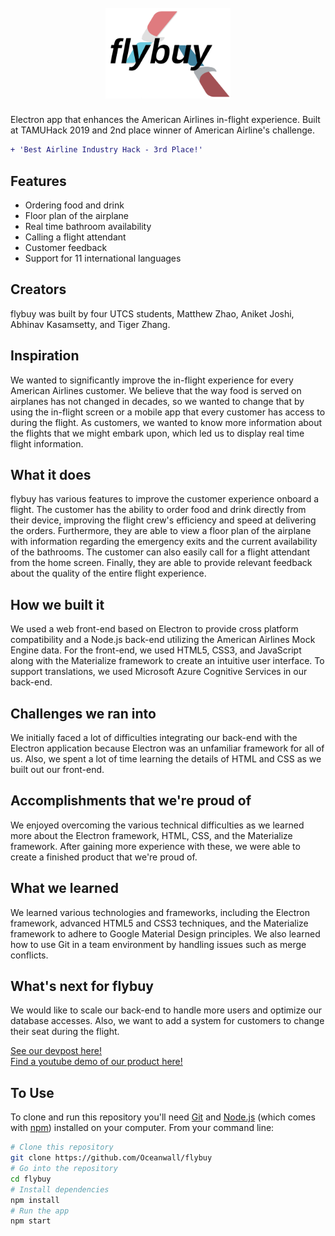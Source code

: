 <h1 align="center">
  <br>
    <a href="">
      <img src="https://raw.githubusercontent.com/Oceanwall/flybuy/master/images/logo.png" alt="flybuy" width="200">
    </a>
</h1>

Electron app that enhances the American Airlines in-flight experience. Built at TAMUHack 2019 and 2nd place winner of American Airline's challenge.<br>

```diff
+ 'Best Airline Industry Hack - 3rd Place!'
```

## Features

- Ordering food and drink
- Floor plan of the airplane
- Real time bathroom availability
- Calling a flight attendant
- Customer feedback
- Support for 11 international languages

## Creators

flybuy was built by four UTCS students, Matthew Zhao, Aniket Joshi, Abhinav Kasamsetty, and Tiger Zhang.

## Inspiration

We wanted to significantly improve the in-flight experience for every American Airlines customer. We believe that the way food is served on airplanes has not changed in decades, so we wanted to change that by using the in-flight screen or a mobile app that every customer has access to during the flight. As customers, we wanted to know more information about the flights that we might embark upon, which led us to display real time flight information.

## What it does

flybuy has various features to improve the customer experience onboard a flight. The customer has the ability to order food and drink directly from their device, improving the flight crew's efficiency and speed at delivering the orders. Furthermore, they are able to view a floor plan of the airplane with information regarding the emergency exits and the current availability of the bathrooms. The customer can also easily call for a flight attendant from the home screen. Finally, they are able to provide relevant feedback about the quality of the entire flight experience.

## How we built it

We used a web front-end based on Electron to provide cross platform compatibility and a Node.js back-end utilizing the American Airlines Mock Engine data. For the front-end, we used HTML5, CSS3, and JavaScript along with the Materialize framework to create an intuitive user interface. To support translations, we used Microsoft Azure Cognitive Services in our back-end.

## Challenges we ran into

We initially faced a lot of difficulties integrating our back-end with the Electron application because Electron was an unfamiliar framework for all of us. Also, we spent a lot of time learning the details of HTML and CSS as we built out our front-end.

## Accomplishments that we're proud of

We enjoyed overcoming the various technical difficulties as we learned more about the Electron framework, HTML, CSS, and the Materialize framework. After gaining more experience with these, we were able to create a finished product that we're proud of.

## What we learned

We learned various technologies and frameworks, including the Electron framework, advanced HTML5 and CSS3 techniques, and the Materialize framework to adhere to Google Material Design principles. We also learned how to use Git in a team environment by handling issues such as merge conflicts.

## What's next for flybuy

We would like to scale our back-end to handle more users and optimize our database accesses. Also, we want to add a system for customers to change their seat during the flight.

[See our devpost here!](https://devpost.com/software/flybuy-e016im)<br>
[Find a youtube demo of our product here!](https://www.youtube.com/watch?v=0r8oRzLs-sE)<br>

## To Use

To clone and run this repository you'll need [Git](https://git-scm.com) and [Node.js](https://nodejs.org/en/download/) (which comes with [npm](http://npmjs.com)) installed on your computer. From your command line:

```bash
# Clone this repository
git clone https://github.com/Oceanwall/flybuy
# Go into the repository
cd flybuy
# Install dependencies
npm install
# Run the app
npm start
```
